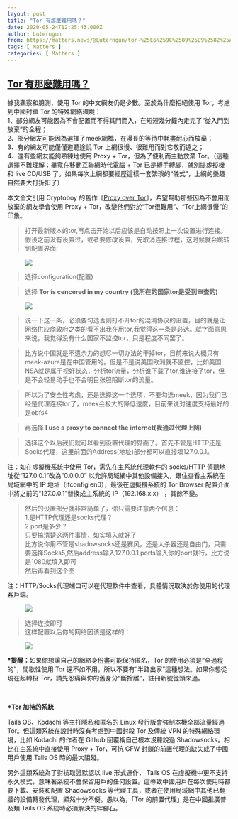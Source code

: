 ```yaml
---
layout: post
title: "Tor 有那麼難用嗎？"
date: 2020-05-24T12:25:43.000Z
author: Luterngun
from: https://matters.news/@Luterngun/tor-%25E6%259C%2589%25E9%2582%25A3%25E9%25BA%25BC%25E9%259B%25A3%25E7%2594%25A8%25E5%2597%258E-bafyreihg3jvks3r7xxz3jq33xagsn52bavfejr4q3l5dfvqresrnjslnkq
tags: [ Matters ]
categories: [ Matters ]
---
```

<!--1590323143000-->
[Tor 有那麼難用嗎？](https://matters.news/@Luterngun/tor-%25E6%259C%2589%25E9%2582%25A3%25E9%25BA%25BC%25E9%259B%25A3%25E7%2594%25A8%25E5%2597%258E-bafyreihg3jvks3r7xxz3jq33xagsn52bavfejr4q3l5dfvqresrnjslnkq)
------

<div>
<p>據我觀察和臆測，使用 Tor 的中文網友仍是少數。至於為什麼拒絕使用 Tor，考慮到中國封鎖 Tor 的特殊網絡環境：<br class="smart"> 1、部分網友可能因為不會配置而不得其門而入，在短短幾分鐘內走完了“從入門到放棄”的全程；<br class="smart"> 2、部分網友可能因為選擇了meek網橋，在漫長的等待中耗盡耐心而放棄；<br class="smart"> 3、有的網友可能僅僅道聽途說 Tor 上網很慢、很難用而對它敬而遠之；<br class="smart"> 4、還有些網友能夠熟練地使用 Proxy + Tor，但為了便利而主動放棄 Tor。（這種選擇不難理解：畢竟在移動互聯網時代電腦 + Tor 已是縛手縛腳，就別提虛擬機和 live CD/USB 了。如果每次上網都要經歷這樣一套繁瑣的“儀式”，上網的樂趣自然要大打折扣了）</p><p>本文全文引用 Cryptoboy 的舊作《<a href="https://cryptoboy.home.blog/2018/11/04/proxy-over-tor/" target="_blank">Proxy over Tor</a>》，希望幫助那些因為不會用而放棄的網友學會使用 Proxy + Tor，改變他們對於“Tor很難用”、“Tor上網很慢”的印象。</p><blockquote>打开最新版本的tor,再点击开始以后应该是自动按照上一次设置进行连接。假设之前没有设置过，或者要修改设置，先取消连接过程，这时候就会跳转到配置界面:</blockquote><figure class="image">      <picture>        <source type="image/webp" media="(min-width: 768px)" srcset="https://assets.matters.news/processed/1080w/embed/f64cedb9-3fa0-4a9f-9d9d-63ab1d8c1f42.webp" onerror="this.srcset='https://assets.matters.news/embed/f64cedb9-3fa0-4a9f-9d9d-63ab1d8c1f42.png'">        <source media="(min-width: 768px)" srcset="https://assets.matters.news/processed/1080w/embed/f64cedb9-3fa0-4a9f-9d9d-63ab1d8c1f42.png" onerror="this.srcset='https://assets.matters.news/embed/f64cedb9-3fa0-4a9f-9d9d-63ab1d8c1f42.png'">        <source type="image/webp" srcset="https://assets.matters.news/processed/540w/embed/f64cedb9-3fa0-4a9f-9d9d-63ab1d8c1f42.webp">        <img src="https://assets.matters.news/embed/f64cedb9-3fa0-4a9f-9d9d-63ab1d8c1f42.png" srcset="https://assets.matters.news/processed/540w/embed/f64cedb9-3fa0-4a9f-9d9d-63ab1d8c1f42.png" loading="lazy" referrerpolicy="no-referrer">      </picture>    <figcaption><span></span></figcaption></figure><blockquote>选择configuration(配置)</blockquote><blockquote>选择 <strong>Tor is cencered in my country (我所在的国家tor是受到审查的)</strong></blockquote><figure class="image">      <picture>        <source type="image/webp" media="(min-width: 768px)" srcset="https://assets.matters.news/processed/1080w/embed/a4dd11d5-421f-424b-b5df-d6ad04c3a791.webp" onerror="this.srcset='https://assets.matters.news/embed/a4dd11d5-421f-424b-b5df-d6ad04c3a791.png'">        <source media="(min-width: 768px)" srcset="https://assets.matters.news/processed/1080w/embed/a4dd11d5-421f-424b-b5df-d6ad04c3a791.png" onerror="this.srcset='https://assets.matters.news/embed/a4dd11d5-421f-424b-b5df-d6ad04c3a791.png'">        <source type="image/webp" srcset="https://assets.matters.news/processed/540w/embed/a4dd11d5-421f-424b-b5df-d6ad04c3a791.webp">        <img src="https://assets.matters.news/embed/a4dd11d5-421f-424b-b5df-d6ad04c3a791.png" srcset="https://assets.matters.news/processed/540w/embed/a4dd11d5-421f-424b-b5df-d6ad04c3a791.png" loading="lazy" referrerpolicy="no-referrer">      </picture>    <figcaption><span></span></figcaption></figure><blockquote>说一下这一条，必须要勾选否则打不开tor的混淆协议的设置，目的就是让网络供应商政府之类的看不出我在用tor,我觉得这一条是必选。就字面意思来说，我觉得没有什么国家不监控tor，只是程度不同罢了。</blockquote><blockquote>比方说中国就是不遗余力的想尽一切办法的干掉tor，目前来说大概只有meek-azure是在中国管用的。但是不是说美国欧洲就不监控，比如美国NSA就是属于视奸状态，分析tor流量，分析谁下载了tor,谁连接了tor，但是不会轻易动手也不会明目张胆阻断tor的流量。</blockquote><blockquote>所以为了安全性考虑，还是选择这一个选项，不要勾选meek，因为我们已经是代理连接tor了，meek会极大的降低速度，目前来说对速度支持最好的是obfs4</blockquote><blockquote>再选择 <strong>I use a proxy to connect the internet(我通过代理上网)</strong></blockquote><blockquote>选择这个以后我们就可以看到设置代理的界面了。首先不管是HTTP还是Socks代理，这里前面的Address(地址)部分都可以直接填127.0.0.1。</blockquote><p>注：如在虛擬機系統中使用 Tor，需先在主系統代理軟件的 socks/HTTP 偵聽地址從“127.0.0.1”改為“0.0.0.0” 以允許局域網中其他設備接入，跟住查看主系統在局域網中的 IP 地址（ifconfig en0），最後在虛擬機系統的 Tor Browser 配置介面中將之前的“127.0.0.1”替換成主系統的 IP（192.168.x.x） ，其餘不變。</p><blockquote>然后的设置部分就非常简单了，你只需要注意两个信息：<br class="smart">1.是HTTP代理还是socks代理？<br class="smart">2.port是多少？<br class="smart">只要搞清楚这两件事情，如实填入就好了<br class="smart">比方说你用不管是shadowsocks还是赛风，还是大杀器还是自由门，只需要选择Socks5,然后address输入127.0.0.1 ports输入你的port就行，比方说是1080就填入即可<br class="smart">然后再看到这个图</blockquote><p>注：HTTP/Socks代理端口可以在代理軟件中查看，具體情況取決於你使用的代理客戶端。</p><figure class="image">      <picture>        <source type="image/webp" media="(min-width: 768px)" srcset="https://assets.matters.news/processed/1080w/embed/a4e68253-a2d8-42c9-817b-710087dce5fd.webp" onerror="this.srcset='https://assets.matters.news/embed/a4e68253-a2d8-42c9-817b-710087dce5fd.png'">        <source media="(min-width: 768px)" srcset="https://assets.matters.news/processed/1080w/embed/a4e68253-a2d8-42c9-817b-710087dce5fd.png" onerror="this.srcset='https://assets.matters.news/embed/a4e68253-a2d8-42c9-817b-710087dce5fd.png'">        <source type="image/webp" srcset="https://assets.matters.news/processed/540w/embed/a4e68253-a2d8-42c9-817b-710087dce5fd.webp">        <img src="https://assets.matters.news/embed/a4e68253-a2d8-42c9-817b-710087dce5fd.png" srcset="https://assets.matters.news/processed/540w/embed/a4e68253-a2d8-42c9-817b-710087dce5fd.png" loading="lazy" referrerpolicy="no-referrer">      </picture>    <figcaption><span></span></figcaption></figure><blockquote>选择连接即可<br class="smart">这样配置以后你的网络因该是这样的：</blockquote><figure class="image">      <picture>        <source type="image/webp" media="(min-width: 768px)" srcset="https://assets.matters.news/processed/1080w/embed/acef31f8-54e3-4e14-815e-aef868e56d8c.webp" onerror="this.srcset='https://assets.matters.news/embed/acef31f8-54e3-4e14-815e-aef868e56d8c.png'">        <source media="(min-width: 768px)" srcset="https://assets.matters.news/processed/1080w/embed/acef31f8-54e3-4e14-815e-aef868e56d8c.png" onerror="this.srcset='https://assets.matters.news/embed/acef31f8-54e3-4e14-815e-aef868e56d8c.png'">        <source type="image/webp" srcset="https://assets.matters.news/processed/540w/embed/acef31f8-54e3-4e14-815e-aef868e56d8c.webp">        <img src="https://assets.matters.news/embed/acef31f8-54e3-4e14-815e-aef868e56d8c.png" srcset="https://assets.matters.news/processed/540w/embed/acef31f8-54e3-4e14-815e-aef868e56d8c.png" loading="lazy" referrerpolicy="no-referrer">      </picture>    <figcaption><span></span></figcaption></figure><p><strong>*提醒：</strong>如果你想讓自己的網絡身份盡可能保持匿名，Tor 的使用必須是“全過程的”，間歇性使用 Tor 還不如不用，所以不要有“半路出家”這種想法。如果你想從現在起轉投 Tor，請先忍痛與你的舊身分“斷捨離”，註冊新號從頭來過。</p><p><br></p><p><strong>*Tor 加持的系統</strong></p><p>Tails OS、Kodachi 等主打隱私和匿名的 Linux 發行版會強制本機全部流量經過 Tor。但這類系統在設計時沒有考慮到中國封殺 Tor 及傳統 VPN 的特殊網絡環境，比如 Kodachi 的作者在 Github 回覆稱自己根本沒聽說過 Shadowsocks。相比在主系統中直接使用 Proxy + Tor，可抗 GFW 封鎖的前置代理的缺失成了中國用戶使用 Tails OS 時的最大阻礙。</p><p>另外這類系統為了對抗取證默認以 live 形式運作， Tails OS 在虛擬機中更不支持永久模式，意味著系統不會保留用戶的任何設置。這導致中國用戶在每次使用時都要下載、安裝和配置 Shadowsocks 等代理工具，或者在使用局域網中其他已翻牆的設備轉發代理，顯然十分不便。愚以為，「Tor 的前置代理」是在中國推廣普及類 Tails OS 系統時必須解決的絆腳石。</p>
</div>

